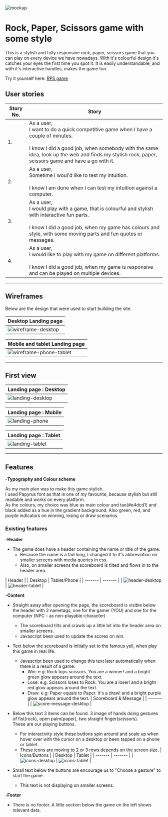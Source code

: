 ![mockup](assets/images/readme/mockup.png)

# Rock, Paper, Scissors game with some style

This is a stylish and fully responsive rock, paper, scissors game that you can play on every device we have nowadays.
With it's colourful design it's catches your eyes the first time you spot it. It is easily understandable, and with it's interactive handles, makes the game fun.

Try it yourself here: [RPS game](https://is2dann.github.io/RPS/)

## User stories
|Story No.|Story|
| ----------- | ----------- |
|1.| As a user, <br> I want to do a quick competitive game when I have a couple of minutes. <br><br> I know I did a good job, when somebody with the same idea, look up the web and finds my stylish rock, paper, scissors game and have a go with it. |
|2.| As a user, <br> Sometime I woul'd like to test my intuition. <br><br> I know I am done when I can test my intuition against a computer. |
|3.| As a user, <br> I would play with a game, that is colourful and stylish with interactive fun parts. <br><br> I know I did a good job, when my game has colours and style, with some moving parts and fun quotes or messages. |
|4.| As a user, <br> I would like to play with my game on different platforms. <br><br> I know I did a good job, when my game is responsive and can be played on multiple devices.|

***

## Wireframes
Below are the design that were used to start building the site.

| Desktop Landing page |
| ------- |
| ![wireframe-desktop](assets/images/readme/wireframe-desktop.png) |

| Mobile and tablet Landing page |
| ------- |
| ![wireframe-phone-tablet](assets/images/readme/wireframe-phone-tablet.png) |

***

## First view

| Landing page : Desktop |
| ------- |
| ![landing-desktop](assets/images/readme/landing-desktop.png) |

| Landing page : Mobile |
| ------- |
| ![landing-phone](assets/images/readme/landing-phone.png) |

| Landing page : Tablet |
| ------- |
| ![landing-tablet](assets/images/readme/landing-tablet.png) |

***

## Features

-__Typography and Colour scheme__

As my main plan was to make this game stylish. <br>
I used Papyrus font as that is one of my favourite, because stylish but still readable and works on every platform. <br>
As the colours, my choice was blue as main colour and tan(#e4dcd1) and black added as a hue in the gradient background.
Also green, red, and purple indicators on winning, losing or draw scenarios.

### Existing features

-__Header__
* The game does have a header containing the name or title of the game.
    - Because the name is a tad long, I changed it to it's abbreviation on smaller screens with media queries in css.
    - Also, on smaller screens the scoreboard is tilted and flows in to the header area.

| Header |
| Desktop | Tablet/Phone |
| ------- | ------- |
| ![header-desktop](assets/images/readme/header-desktop.png) | ![header-tablet](/assets/images/readme/header-scores-tablet.PNG) |

-__Content__
* Straight away after opening the page, the scoreboard is visible below the header with 2 nametags, one for the gamer (YOU) and one for the computer (NPC - as non-playable-character)
    - The scoreboard tilts and crawls up a little bit into the header area on smaller screens.
    - Javascript been used to update the scores on win.
* Text below the scoreboard is initially set to the famous yell, when play this game in real life.
    - Javascript been used to change this text later automatically when there is a result of a game.
        - Win: e.g: Rock tops scissors. You are a winner! and a bright green glow appears around the text.
        - Lose: e.g: Scissors loses to Rock. You are a loser! and a bright red glow appears around the text.
        - Draw: e.g: Paper equals to Paper. It's a draw! and a bright purple glow appears around the text.
| Scoreboard & Message |
| ------- |
| ![score-message-desktop](/assets/images/readme/score-message-desktop.png) |

* Below this text 3 items can be found. 3 image of hands doing gestures of fist(rock), open palm(paper), two straight finger(scissors).<br> These are our playing buttons.
    - For interactivity style these buttons spin around and scale up when hover over with the cursor on a desktop or been tapped on a phone or tablet.
    - These icons are moving to 2 or 3 rows depends on the screen size.
| Icons/Buttons |
| Desktop | Tablet |
| ------- | ------- |
| ![icons-desktop](/assets/images/readme/icons-desktop.png) | ![icons-tablet](/assets/images/readme/icons-tablet.PNG) |

* Small text below the buttons are encourage us to "Choose a gesture" to start the game.
    - This text is not displaying on smaller screens.

-__Footer__
* There is no footer. A little section below the game on the left shows relevant data.